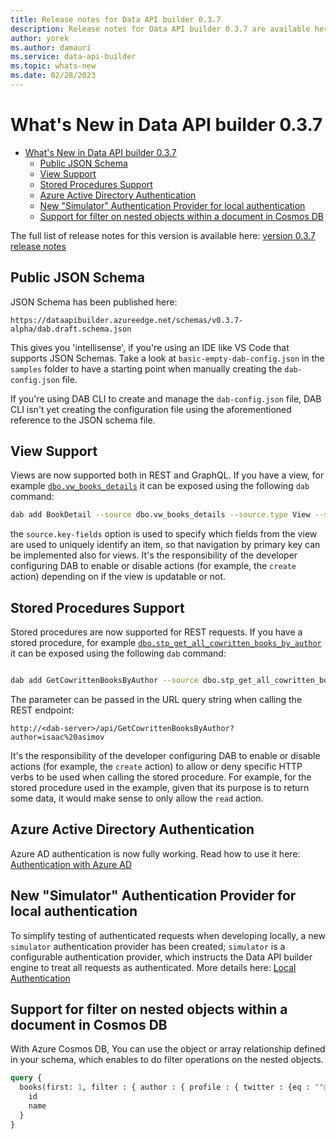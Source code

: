 ```yaml
---
title: Release notes for Data API builder 0.3.7 
description: Release notes for Data API builder 0.3.7 are available here.
author: yorek 
ms.author: damauri
ms.service: data-api-builder 
ms.topic: whats-new 
ms.date: 02/28/2023
---
```


# What's New in Data API builder 0.3.7

- [What's New in Data API builder 0.3.7](#whats-new-in-data-api-builder-037)
  - [Public JSON Schema](#public-json-schema)
  - [View Support](#view-support)
  - [Stored Procedures Support](#stored-procedures-support)
  - [Azure Active Directory Authentication](#azure-active-directory-authentication)
  - [New "Simulator" Authentication Provider for local authentication](#new-simulator-authentication-provider-for-local-authentication)
  - [Support for filter on nested objects within a document in Cosmos DB](#support-for-filter-on-nested-objects-within-a-document-in-cosmos-db)

The full list of release notes for this version is available here: [version 0.3.7 release notes](https://github.com/Azure/data-api-builder/releases/tag/v0.3.7-alpha)

## Public JSON Schema

JSON Schema has been published here:

```text
https://dataapibuilder.azureedge.net/schemas/v0.3.7-alpha/dab.draft.schema.json
```

This gives you 'intellisense', if you're using an IDE like VS Code that supports JSON Schemas. Take a look at `basic-empty-dab-config.json` in the `samples` folder to have a starting point when manually creating the `dab-config.json` file.

If you're using DAB CLI to create and manage the `dab-config.json` file, DAB CLI isn't yet creating the configuration file using the aforementioned reference to the JSON schema file.

## View Support

Views are now supported both in REST and GraphQL. If you have a view, for example [`dbo.vw_books_details`](https://github.com/Azure/data-api-builder/blob/main/samples/getting-started/azure-sql-db/library.azure-sql.sql#L115) it can be exposed using the following `dab` command:

```sh
dab add BookDetail --source dbo.vw_books_details --source.type View --source.key-fields "id" --permissions "anonymous:read"
```

the `source.key-fields` option is used to specify which fields from the view are used to uniquely identify an item, so that navigation by primary key can be implemented also for views. It's the responsibility of the developer configuring DAB to enable or disable actions (for example, the `create` action) depending on if the view is updatable or not.

## Stored Procedures Support

Stored procedures are now supported for REST requests. If you have a stored procedure, for example [`dbo.stp_get_all_cowritten_books_by_author`](https://github.com/Azure/data-api-builder/blob/main/samples/getting-started/azure-sql-db/library.azure-sql.sql#L141) it can be exposed using the following `dab` command:

```sh

dab add GetCowrittenBooksByAuthor --source dbo.stp_get_all_cowritten_books_by_author --source.type "stored-procedure" --permissions "anonymous:read" --rest true
```

The parameter can be passed in the URL query string when calling the REST endpoint:

```text
http://<dab-server>/api/GetCowrittenBooksByAuthor?author=isaac%20asimov
```

It's the responsibility of the developer configuring DAB to enable or disable actions (for example, the `create` action) to allow or deny specific HTTP verbs to be used when calling the stored procedure. For example, for the stored procedure used in the example, given that its purpose is to return some data, it would make sense to only allow the `read` action.

## Azure Active Directory Authentication

Azure AD authentication is now fully working. Read how to use it here: [Authentication with Azure AD](https://github.com/Azure/data-api-builder/blob/8c44bc882da718f86bbfba48756c0796ef24e058/docs/authentication-azure-ad.md)

## New "Simulator" Authentication Provider for local authentication

To simplify testing of authenticated requests when developing locally, a new `simulator` authentication provider has been created; `simulator` is a configurable authentication provider, which instructs the Data API builder engine to treat all requests as authenticated. More details here: [Local Authentication](https://github.com/Azure/data-api-builder/blob/8c44bc882da718f86bbfba48756c0796ef24e058/docs/local-authentication.md)

## Support for filter on nested objects within a document in Cosmos DB

With Azure Cosmos DB, You can use the object or array relationship defined in your schema, which enables to do filter operations on the nested objects.

```graphql
query {
  books(first: 1, filter : { author : { profile : { twitter : {eq : ""@founder""}}}})
    id
    name
  }
}
```
